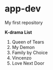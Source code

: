 # app-dev
My first repository

**K-drama List**

1. Queen of Tears
2. My Demon
3. Family by Choice
4. Vincenzo
5. Love Next Door
